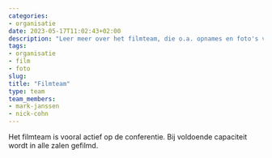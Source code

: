 ```yaml
---
categories:
- organisatie
date: 2023-05-17T11:02:43+02:00
description: "Leer meer over het filmteam, die o.a. opnames en foto's van onze evenementen."
tags:
- organisatie
- film
- foto
slug:
title: "Filmteam"
type: team
team_members:
- mark-janssen
- nick-cohn
---
```


Het filmteam is vooral actief op de conferentie. Bij voldoende capaciteit wordt in alle zalen gefilmd.


